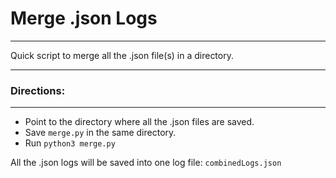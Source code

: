 # Merge .json Logs 
---
Quick script to merge all the .json file(s) in a directory.

---
### Directions:
---
* Point to the directory where all the .json files are saved.
* Save `merge.py` in the same directory.
* Run `python3 merge.py`

All the .json logs will be saved into one log file: `combinedLogs.json`